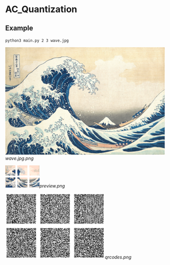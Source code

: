 # AC_Quantization

## Example

`python3 main.py 2 3 wave.jpg`

![wave.jpg](examples/wave.jpg?raw=true)*wave.jpg.png*

![preview.png](examples/preview.png?raw=true)*preview.png*

![qrcodes.png](examples/qrcodes.png?raw=true)*qrcodes.png*
